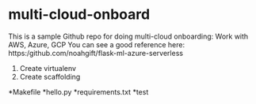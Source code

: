 # multi-cloud-onboard
This is a sample Github repo for doing multi-cloud onboarding: Work with AWS, Azure, GCP
You can see a good reference here: https:/github.com/noahgift/flask-ml-azure-serverless

1. Create virtualenv
2. Create scaffolding

*Makefile
*hello.py
*requirements.txt
*test